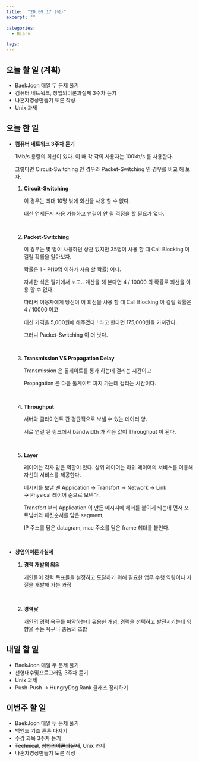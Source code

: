 ```yaml
---
title:  "20.09.17 (목)"
excerpt: ""

categories:
  - Diary

tags:
---
```


## 오늘 할 일 (계획)

- BaekJoon 매일 두 문제 풀기
- 컴퓨터 네트워크, 창업의이론과실제 3주차 듣기
- 나혼자영상만들기 토론 작성
- Unix 과제

## 오늘 한 일

- **컴퓨터 네트워크 3주차 듣기**

  1Mb/s 용량의 회선이 있다. 이 때 각 각의 사용자는 100kb/s 를 사용한다.

  그렇다면 Circuit-Switching 인 경우와 Packet-Switching 인 경우를 비교 해 보자.

  1. **Circuit-Switching**
  
     이 경우는 최대 10명 밖에 회선을 사용 할 수 없다.
  
     대신 언제든지 사용 가능하고 연결이 안 될 걱정을 할 필요가 없다.
  
     <br>
  
  2. **Packet-Switching**
  
     이 경우는 몇 명이 사용하던 상관 없지만 35명이 사용 할 때 Call Blocking 이 걸릴 확률을 알아보자.
  
     확률은 1 - P(10명 이하가 사용 할 확률) 이다.
  
     자세한 식은 필기에서 보고.. 계산을 해 본다면 4 / 10000 의 확률로 회선을 이용 할 수 없다.
  
     따라서 이용자에게 당신이 이 회선을 사용 할 때 Call Blocking 이 걸릴 확률은 4 / 10000 이고
  
     대신 가격을 5,000원에 해주겠다 ! 라고 한다면 175,000원을 가져간다.
  
     그러니 Packet-Switching 이 더 낫다.
  
     <br>
  
  3. **Transmission VS Propagation Delay**
  
     Transmission 은 톨게이트를 통과 하는데 걸리는 시간이고
  
     Propagation 은 다음 톨게이트 까지 가는데 걸리는 시간이다.
  
     <br>
  
  4. **Throughput**
  
     서버와 클라이언트 간 평균적으로 보낼 수 있는 데이터 양.
  
     서로 연결 된 링크에서 bandwidth 가 작은 값이 Throughput 이 된다.
  
     <br>
  
  5. **Layer**
  
     레이어는 각자 맡은 역할이 있다. 상위 레이어는 하위 레이어의 서비스를 이용해 자신의 서비스를 제공한다.
  
     메시지를 보낼 땐 Application &rarr; Transfort &rarr; Network &rarr; Link &rarr; Physical 레이어 순으로 보낸다.
  
     Transfort 부터 Application 이 만든 메시지에 헤더를 붙이게 되는데 먼저 포트넘버와 패킷순서를 담은 segment, 
  
     IP 주소를 담은 datagram, mac 주소를 담은 frame 헤더를 붙인다.
  
     <br>
  
- **창업의이론과실제**

  1. **경력 개발의 의의**

     개인들이 경력 목표들을 설정하고 도달하기 위해 필요한 업무 수행 역량이나 자질을 개발해 가는 과정

     <br>

  2. **경력닻**

     개인의 경력 욕구를 파악하는데 유용한 개념, 경력을 선택하고 발전시키는데 영향을 주는 욕구나 충동의 조합


## 내일 할 일

- BaekJoon 매일 두 문제 풀기
- 선형대수및프로그래밍 3주차 듣기
- Unix 과제
- Push-Push &rarr; HungryDog Rank 클래스 정리하기

## 이번주 할 일

- BaekJoon 매일 두 문제 풀기
- 백엔드 기초 튼튼 다지기
- 수강 과목 3주차 듣기
- ~~Technical~~, ~~창업의이론과실제~~, Unix 과제
- 나혼자영상만들기 토론 작성

<br>